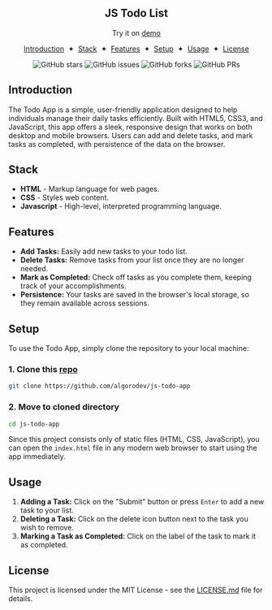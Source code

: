 <div align="center">
    <h2>JS Todo List</h2>
    <p>Try it on <a href="https://js-todo-app-algorodev.netlify.app/">demo</a></p>
</div>
<div align="center">

[Introduction](#introduction)
<span>&nbsp;✦&nbsp;</span>
[Stack](#stack)
<span>&nbsp;✦&nbsp;</span>
[Features](#features)
<span>&nbsp;✦&nbsp;</span>
[Setup](#setup)
<span>&nbsp;✦&nbsp;</span>
[Usage](#usage)
<span>&nbsp;✦&nbsp;</span>
[License](#license)

</div>

<div align="center">

![GitHub stars](https://img.shields.io/github/stars/algorodev/js-todo-app)
![GitHub issues](https://img.shields.io/github/issues/algorodev/js-todo-app)
![GitHub forks](https://img.shields.io/github/forks/algorodev/js-todo-app)
![GitHub PRs](https://img.shields.io/github/issues-pr/algorodev/js-todo-app)

</div>

## Introduction

The Todo App is a simple, user-friendly application designed to help individuals manage their daily tasks efficiently.
Built with HTML5, CSS3, and JavaScript, this app offers a sleek, responsive design that works on both desktop and mobile
browsers. Users can add and delete tasks, and mark tasks as completed, with persistence of the data on the browser.

## Stack

- **HTML** - Markup language for web pages.
- **CSS** - Styles web content.
- **Javascript** - High-level, interpreted programming language.

## Features

- **Add Tasks:** Easily add new tasks to your todo list.
- **Delete Tasks:** Remove tasks from your list once they are no longer needed.
- **Mark as Completed:** Check off tasks as you complete them, keeping track of your accomplishments.
- **Persistence:** Your tasks are saved in the browser's local storage, so they remain available across sessions.


## Setup

To use the Todo App, simply clone the repository to your local machine:

### 1. Clone this [repo](https://github.com/algorodev/js-todo-app)

```bash
git clone https://github.com/algorodev/js-todo-app
```

### 2. Move to cloned directory

```bash
cd js-todo-app
```

Since this project consists only of static files (HTML, CSS, JavaScript), you can open the `index.html` file in any modern web browser to start using the app immediately.

## Usage

1. **Adding a Task:** Click on the "Submit" button or press `Enter` to add a new task to your list.
2. **Deleting a Task:** Click on the delete icon button next to the task you wish to remove.
3. **Marking a Task as Completed:** Click on the label of the task to mark it as completed.


## License

This project is licensed under the MIT License - see the [LICENSE.md](LICENSE) file for details.
